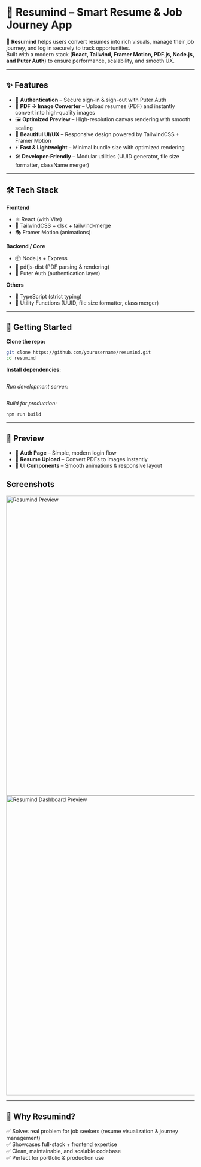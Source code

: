 # 📄 Resumind – Smart Resume & Job Journey App

🚀 **Resumind** helps users convert resumes into rich visuals, manage their job journey, and log in securely to track opportunities.  
Built with a modern stack (**React, Tailwind, Framer Motion, PDF.js, Node.js, and Puter Auth**) to ensure performance, scalability, and smooth UX.  

---

## ✨ Features

- 🔑 **Authentication** – Secure sign-in & sign-out with Puter Auth  
- 📄 **PDF → Image Converter** – Upload resumes (PDF) and instantly convert into high-quality images  
- 🖼️ **Optimized Preview** – High-resolution canvas rendering with smooth scaling  
- 🎨 **Beautiful UI/UX** – Responsive design powered by TailwindCSS + Framer Motion  
- ⚡ **Fast & Lightweight** – Minimal bundle size with optimized rendering  
- 🛠️ **Developer-Friendly** – Modular utilities (UUID generator, file size formatter, className merger)  

---

## 🛠️ Tech Stack

**Frontend**  
- ⚛️ React (with Vite)  
- 🎨 TailwindCSS + clsx + tailwind-merge  
- 🎭 Framer Motion (animations)  

**Backend / Core**  
- 📦 Node.js + Express  
- 📝 pdfjs-dist (PDF parsing & rendering)  
- 🔑 Puter Auth (authentication layer)  

**Others**  
- 🔧 TypeScript (strict typing)  
- 🧩 Utility Functions (UUID, file size formatter, class merger)  

---

## 🚀 Getting Started

**Clone the repo:**
```bash
git clone https://github.com/yourusername/resumind.git
cd resumind
```
**Install dependencies:**
```npm install
```
*Run development server:*
```npm run dev
```
*Build for production:*
```
npm run build
```

---

## 📸 Preview

- 🔐 **Auth Page** – Simple, modern login flow  
- 📄 **Resume Upload** – Convert PDFs to images instantly  
- 🎨 **UI Components** – Smooth animations & responsive layout  

## Screenshots  
<img src="https://github.com/user-attachments/assets/cfe1d323-9ec3-46a4-8579-0153c4900710" alt="Resumind Preview" width="800" />

<img src="https://github.com/user-attachments/assets/a36f8f0b-2997-4ee0-be6c-62ad26994458" alt="Resumind Dashboard Preview" width="800" />

---

## 🌟 Why Resumind?

✅ Solves real problem for job seekers (resume visualization & journey management)  
✅ Showcases full-stack + frontend expertise  
✅ Clean, maintainable, and scalable codebase  
✅ Perfect for portfolio & production use  
